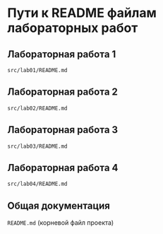 # Пути к README файлам лабораторных работ

## Лабораторная работа 1
`src/lab01/README.md`

## Лабораторная работа 2
`src/lab02/README.md`

## Лабораторная работа 3
`src/lab03/README.md`

## Лабораторная работа 4
`src/lab04/README.md`

## Общая документация
`README.md` (корневой файл проекта)
